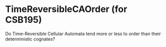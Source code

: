 # TimeReversibleCAOrder (for CSB195)
Do Time-Reversible Cellular Automata tend more or less to order than their deterministic cognates?
